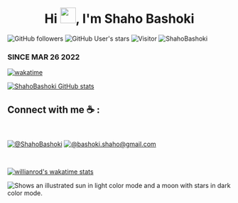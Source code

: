 <h1 align="center">Hi <img src="https://media.giphy.com/media/hvRJCLFzcasrR4ia7z/giphy.gif" width="35">, I'm Shaho Bashoki</h1>

![GitHub followers](https://img.shields.io/github/followers/ShahoBashoki?style=social) ![GitHub User's stars](https://img.shields.io/github/stars/ShahoBashoki?style=social) ![Visitor](https://visitor-badge.laobi.icu/badge?page_id=ShahoBashoki.repoName) <img src="https://komarev.com/ghpvc/?username=ShahoBashoki" alt="ShahoBashoki" />

### SINCE MAR 26 2022
[![wakatime](https://wakatime.com/badge/user/c2b381aa-4b56-4ff9-b304-258324f58279/project/4d70700d-5d6d-4ab3-83f7-417bce3b5add.svg)](https://wakatime.com/badge/user/c2b381aa-4b56-4ff9-b304-258324f58279/project/4d70700d-5d6d-4ab3-83f7-417bce3b5add)

[![ShahoBashoki GitHub stats](https://github-readme-stats.vercel.app/api?username=ShahoBashoki&theme=algolia)](https://github.com/ShahoBashoki/github-readme-stats)

## Connect with me ☕ :

<br>

[![@ShahoBashoki](https://img.icons8.com/fluency/48/000000/linkedin.png "@ShahoBashoki")](https://www.linkedin.com/in/shaho-bashoki-774520157)
[![@bashoki.shaho@gmail.com](https://img.icons8.com/fluency/48/000000/apple-mail.png "@bashoki.shaho@gmail.com")](https://bashoki.shaho@gmail.com)

<br>

[![willianrod's wakatime stats](https://github-readme-stats.vercel.app/api/wakatime?username=shaho_bashoki)](https://github.com/anuraghazra/github-readme-stats)

<picture>
  <img alt="Shows an illustrated sun in light color mode and a moon with stars in dark color mode." src="https://wakatime.com/share/@shaho_bashoki/af7bf356-1b24-4d1f-a46e-f82b65f35809.svg">
</picture>

